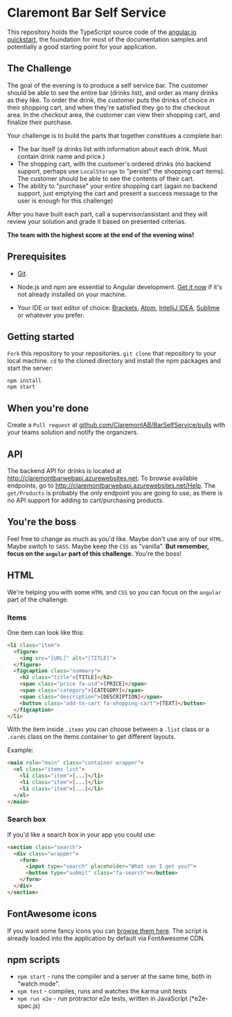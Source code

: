 # Claremont Bar Self Service

This repository holds the TypeScript source code of the [angular.io quickstart](https://angular.io/docs/ts/latest/quickstart.html),
the foundation for most of the documentation samples and potentially a good starting point for your application.

## The Challenge

The goal of the evening is to produce a self service bar. The customer should be able to see the entire bar (drinks list), and order as many drinks as they like. To order the drink, the customer puts the drinks of choice in their shopping cart, and when they're satisfied they go to the checkout area. In the checkout area, the customer can view their shopping cart, and finalize their purchase.

Your challenge is to build the parts that together constitues a complete bar: 
* The bar itself (a drinks list with information about each drink. Must contain drink name and price.)
* The shopping cart, with the customer's ordered drinks (no backend support, perhaps use `LocalStorage` to "persist" the shopping cart items). The customer should be able to see the contents of their cart. 
* The ability to "purchase" your entire shopping cart (again no backend support, just emptying the cart and present a success message to the user is enough for this challenge)

After you have built each part, call a supervisor/assistant and they will review your solution and grade it based on presented criterias.

**The team with the highest score at the end of the evening wins!**

## Prerequisites

* [Git](https://git-scm.com/downloads).

* Node.js and npm are essential to Angular development. [Get it now](https://docs.npmjs.com/getting-started/installing-node) if it's not already installed on your machine.

* Your IDE or text editor of choice: [Brackets](http://brackets.io/), [Atom](https://atom.io/), [IntelliJ IDEA](https://www.jetbrains.com/idea/download/), [Sublime](https://www.sublimetext.com/) or whatever you prefer. 


## Getting started

``Fork`` this repository to your repositories. ``git clone`` that repository to your local machine. `cd` to the cloned directory and install the npm packages and start the server:

```shell
npm install
npm start
```


## When you're done

Create a `Pull request` at [github.com/ClaremontAB/BarSelfService/pulls](https://github.com/ClaremontAB/BarSelfService/pulls) with your teams solution and notify the organizers.


## API

The backend API for drinks is located at http://claremontbarwebapi.azurewebsites.net. To browse available endpoints, go to http://claremontbarwebapi.azurewebsites.net/Help. The `get/Products` is probably the only endpoint you are going to use, as there is no API support for adding to cart/purchasing products.


## You're the boss

Feel free to change as much as you'd like. Maybe don't use any of our `HTML`. Maybe switch to `SASS`. Maybe keep the `CSS` as "vanilla". **But remember, focus on the `angular` part of this challenge.** You're the boss!


## HTML

We're helping you with some `HTML` and `CSS` so you can focus on the `angular` part of the challenge.

### Items

One item can look like this:
```html
<li class="item">
  <figure>
    <img src="[URL]" alt="[TITLE]">
  </figure>
  <figcaption class="summary">
    <h2 class="title">[TITLE]</h2>
    <span class="price fa-usd">[PRICE]</span>
    <span class="category">[CATEGORY]</span>
    <span class="description">[DESCRIPTION]</span>
    <button class="add-to-cart fa-shopping-cart">[TEXT]</button>
  </figcaption>
</li>
```

With the item inside `.items` you can choose between a `.list` class or a `.cards` class on the items container to get different layouts.

Example:
```html
<main role="main" class="container wrapper">
  <ol class="items list">
    <li class="item">[...]</li>
    <li class="item">[...]</li>
    <li class="item">[...]</li>
  </ol>
</main>
```


### Search box

If you'd like a search box in your app you could use:
```html
<section class="search">
  <div class="wrapper">
    <form>
      <input type="search" placeholder="What can I get you?">
      <button type="submit" class="fa-search"></button>
    </form>
  </div>
</section>
```


## FontAwesome icons

If you want some fancy icons you can [browse them here](http://fontawesome.io/icons/). The script is already loaded into the application by default via FontAwesome CDN.


## npm scripts

* `npm start` - runs the compiler and a server at the same time, both in "watch mode".
* `npm test` - compiles, runs and watches the karma unit tests
* `npm run e2e` - run protractor e2e tests, written in JavaScript (*e2e-spec.js)
